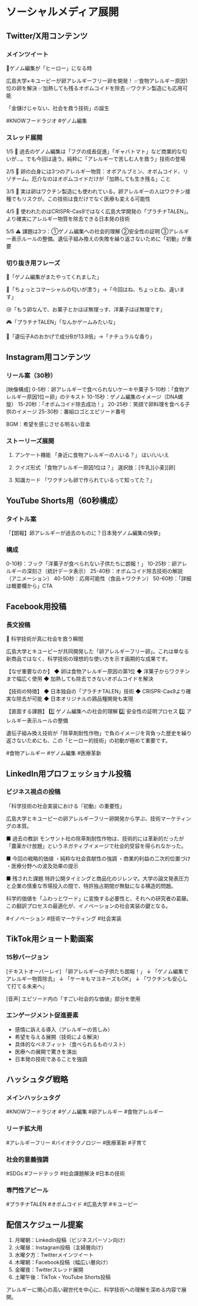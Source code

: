 # ソーシャルメディア展開

## Twitter/X用コンテンツ

### メインツイート

🥚ゲノム編集が「ヒーロー」になる時

広島大学×キユーピーが卵アレルギーフリー卵を開発！
✅食物アレルギー原因1位の卵を解決
✅加熱しても残るオボムコイドを除去
✅ワクチン製造にも応用可能

「金儲けじゃない、社会を救う技術」の誕生

#KNOWフードラジオ #ゲノム編集

### スレッド展開

1/5 🧬
過去のゲノム編集は「フグの成長促進」「ギャバトマト」など商業的な匂いが...。でも今回は違う。純粋に「アレルギーで苦しむ人を救う」技術の登場

2/5 🥚
卵の白身には3つのアレルギー物質：オボアルブミン、オボムコイド、リゾチーム。厄介なのはオボムコイドだけが「加熱しても生き残る」こと

3/5 💉
実は卵はワクチン製造にも使われている。卵アレルギーの人はワクチン接種でもリスクが。この技術は食だけでなく医療も変える可能性

4/5 🔬
使われたのはCRISPR-Cas9ではなく広島大学開発の「プラチナTALEN」。より確実にアレルギー物質を除去できる日本発の技術

5/5 ⚠️
課題は3つ：①ゲノム編集への社会的理解 ②安全性の証明 ③アレルギー表示ルールの整備。遺伝子組み換えの失敗を繰り返さないために「初動」が重要

### 切り抜き用フレーズ

💬「ゲノム編集がまたやってくれました」

🏪「ちょっとコマーシャルの匂いが漂う」→「今回はね、ちょっとね、違います」

😢「もう卵なんで、お菓子とかほぼ無理っす、洋菓子ほぼ無理です」

🎮「プラチナTALEN」「なんかゲームみたいな」

🤔「遺伝子Aのおかげで成分Bが13.8倍」→「ナチュラルな香り」

## Instagram用コンテンツ

### リール案（30秒）

[映像構成]
0-5秒：卵アレルギーで食べられないケーキや菓子
5-10秒：「食物アレルギー原因1位＝卵」のテキスト
10-15秒：ゲノム編集のイメージ（DNA螺旋）
15-20秒：「オボムコイド除去成功！」
20-25秒：笑顔で卵料理を食べる子供のイメージ
25-30秒：番組ロゴとエピソード番号

BGM：希望を感じさせる明るい音楽

### ストーリーズ展開

1. アンケート機能
   「身近に食物アレルギーの人いる？」
   はい/いいえ

2. クイズ形式
   「食物アレルギー原因1位は？」
   選択肢：[牛乳][小麦][卵]

3. 知識カード
   「ワクチンも卵で作られているって知ってた？」

## YouTube Shorts用（60秒構成）

### タイトル案
「【朗報】卵アレルギーが過去のものに？日本発ゲノム編集の快挙」

### 構成
0-10秒：フック「洋菓子が食べられない子供たちに朗報！」
10-25秒：卵アレルギーの深刻さ（統計データ表示）
25-40秒：オボムコイド除去技術の解説（アニメーション）
40-50秒：応用可能性（食品＋ワクチン）
50-60秒：「詳細は概要欄から」CTA

## Facebook用投稿

### 長文投稿

🥚 科学技術が真に社会を救う瞬間

広島大学とキユーピーが共同開発した「卵アレルギーフリー卵」。これは単なる新商品ではなく、科学技術の理想的な使い方を示す画期的な成果です。

【なぜ重要なのか】
◆ 卵は食物アレルギー原因の第1位
◆ 洋菓子からワクチンまで幅広く使用
◆ 加熱しても除去できないオボムコイドを解決

【技術の特徴】
◆ 日本独自の「プラチナTALEN」技術
◆ CRISPR-Cas9より確実な除去が可能
◆ 日本オリジナルの鶏品種開発も実現

【直面する課題】
1️⃣ ゲノム編集への社会的理解
2️⃣ 安全性の証明プロセス
3️⃣ アレルギー表示ルールの整備

遺伝子組み換え技術が「除草剤耐性作物」で負のイメージを背負った歴史を繰り返さないためにも、この「ヒーロー的技術」の初動が極めて重要です。

#食物アレルギー #ゲノム編集 #医療革新

## LinkedIn用プロフェッショナル投稿

### ビジネス視点の投稿

「科学技術の社会実装における『初動』の重要性」

広島大学とキユーピーの卵アレルギーフリー卵開発から学ぶ、技術マーケティングの本質。

■ 過去の教訓
モンサント社の除草剤耐性作物は、技術的には革新的だったが「農薬かけ放題」というネガティブイメージで社会的受容を得られなかった。

■ 今回の戦略的価値
・純粋な社会貢献性の強調
・商業的利益の二次的位置づけ
・医療分野への波及効果の提示

■ 残された課題
特許公開タイミングと商品化のジレンマ。大学の論文発表圧力と企業の慎重な市場投入の間で、特許独占期間が無駄になる構造的問題。

科学的価値を「ふわっとワード」に変換する必要性と、それへの研究者の葛藤。この翻訳プロセスの最適化が、イノベーションの社会実装の鍵となる。

#イノベーション #技術マーケティング #社会実装

## TikTok用ショート動画案

### 15秒バージョン

[テキストオーバーレイ]
「卵アレルギーの子供たち朗報！」
↓
「ゲノム編集でアレルギー物質除去」
↓
「ケーキもマヨネーズもOK」
↓
「ワクチンも安心して打てる未来へ」

[音声]
エピソード内の「すごい社会的な価値」部分を使用

### エンゲージメント促進要素

- 感情に訴える導入（アレルギーの苦しみ）
- 希望を与える展開（技術による解決）
- 具体的なベネフィット（食べられるものリスト）
- 医療への展開で驚きを演出
- 日本発の技術であることを強調

## ハッシュタグ戦略

### メインハッシュタグ
#KNOWフードラジオ #ゲノム編集 #卵アレルギー #食物アレルギー

### リーチ拡大用
#アレルギーフリー #バイオテクノロジー #医療革新 #子育て

### 社会的意義強調
#SDGs #フードテック #社会課題解決 #日本の技術

### 専門性アピール
#プラチナTALEN #オボムコイド #広島大学 #キユーピー

## 配信スケジュール提案

1. 月曜朝：LinkedIn投稿（ビジネスパーソン向け）
2. 火曜昼：Instagram投稿（主婦層向け）
3. 水曜夕方：Twitterメインツイート
4. 木曜朝：Facebook投稿（幅広い層向け）
5. 金曜夜：Twitterスレッド展開
6. 土曜午後：TikTok・YouTube Shorts投稿

アレルギーに関心の高い親世代を中心に、科学技術への理解を深める内容で展開。